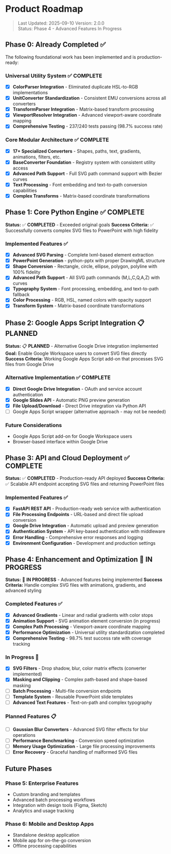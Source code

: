 # Product Roadmap

> Last Updated: 2025-09-10
> Version: 2.0.0  
> Status: Phase 4 - Advanced Features In Progress

## Phase 0: Already Completed ✅

The following foundational work has been implemented and is production-ready:

### Universal Utility System ✅ COMPLETE
- [x] **ColorParser Integration** - Eliminated duplicate HSL-to-RGB implementations
- [x] **UnitConverter Standardization** - Consistent EMU conversions across all converters
- [x] **TransformParser Integration** - Matrix-based transform processing
- [x] **ViewportResolver Integration** - Advanced viewport-aware coordinate mapping
- [x] **Comprehensive Testing** - 237/240 tests passing (98.7% success rate)

### Core Modular Architecture ✅ COMPLETE
- [x] **17+ Specialized Converters** - Shapes, paths, text, gradients, animations, filters, etc.
- [x] **BaseConverter Foundation** - Registry system with consistent utility access
- [x] **Advanced Path Support** - Full SVG path command support with Bezier curves
- [x] **Text Processing** - Font embedding and text-to-path conversion capabilities
- [x] **Complex Transforms** - Matrix-based coordinate transformations

## Phase 1: Core Python Engine ✅ COMPLETE

**Status:** ✅ **COMPLETED** - Exceeded original goals
**Success Criteria:** ✅ Successfully converts complex SVG files to PowerPoint with high fidelity

### Implemented Features ✅

- [x] **Advanced SVG Parsing** - Complete lxml-based element extraction
- [x] **PowerPoint Generation** - python-pptx with proper DrawingML structure  
- [x] **Shape Conversion** - Rectangle, circle, ellipse, polygon, polyline with 100% fidelity
- [x] **Advanced Path Support** - All SVG path commands (M,L,C,Q,A,Z) with curves
- [x] **Typography System** - Font processing, embedding, and text-to-path fallback
- [x] **Color Processing** - RGB, HSL, named colors with opacity support
- [x] **Transform System** - Matrix-based coordinate transformations

## Phase 2: Google Apps Script Integration 📋 PLANNED

**Status:** 📋 **PLANNED** - Alternative Google Drive integration implemented
**Goal:** Enable Google Workspace users to convert SVG files directly
**Success Criteria:** Working Google Apps Script add-on that processes SVG files from Google Drive

### Alternative Implementation ✅ COMPLETE
- [x] **Direct Google Drive Integration** - OAuth and service account authentication
- [x] **Google Slides API** - Automatic PNG preview generation
- [x] **File Upload/Download** - Direct Drive integration via Python API
- [ ] Google Apps Script wrapper (alternative approach - may not be needed)

### Future Considerations
- Google Apps Script add-on for Google Workspace users
- Browser-based interface within Google Drive

## Phase 3: API and Cloud Deployment ✅ COMPLETE

**Status:** ✅ **COMPLETED** - Production-ready API deployed
**Success Criteria:** ✅ Scalable API endpoint accepting SVG files and returning PowerPoint files

### Implemented Features ✅

- [x] **FastAPI REST API** - Production-ready web service with authentication
- [x] **File Processing Endpoints** - URL-based and direct file upload conversion
- [x] **Google Drive Integration** - Automatic upload and preview generation  
- [x] **Authentication System** - API key-based authentication with middleware
- [x] **Error Handling** - Comprehensive error responses and logging
- [x] **Environment Configuration** - Development and production settings

## Phase 4: Enhancement and Optimization 🔄 IN PROGRESS

**Status:** 🔄 **IN PROGRESS** - Advanced features being implemented
**Success Criteria:** Handle complex SVG files with animations, gradients, and advanced styling

### Completed Features ✅

- [x] **Advanced Gradients** - Linear and radial gradients with color stops
- [x] **Animation Support** - SVG animation element conversion (in progress)
- [x] **Complex Path Processing** - Viewport-aware coordinate mapping
- [x] **Performance Optimization** - Universal utility standardization completed
- [x] **Comprehensive Testing** - 98.7% test success rate with coverage tracking

### In Progress 🔄

- [x] **SVG Filters** - Drop shadow, blur, color matrix effects (converter implemented)
- [x] **Masking and Clipping** - Complex path-based and shape-based masking
- [ ] **Batch Processing** - Multi-file conversion endpoints
- [ ] **Template System** - Reusable PowerPoint slide templates
- [ ] **Advanced Text Features** - Text-on-path and complex typography

### Planned Features 📋

- [ ] **Gaussian Blur Converters** - Advanced SVG filter effects for blur operations
- [ ] **Performance Benchmarking** - Conversion speed optimization
- [ ] **Memory Usage Optimization** - Large file processing improvements
- [ ] **Error Recovery** - Graceful handling of malformed SVG files

## Future Phases

### Phase 5: Enterprise Features
- Custom branding and templates
- Advanced batch processing workflows
- Integration with design tools (Figma, Sketch)
- Analytics and usage tracking

### Phase 6: Mobile and Desktop Apps
- Standalone desktop application
- Mobile app for on-the-go conversion
- Offline processing capabilities